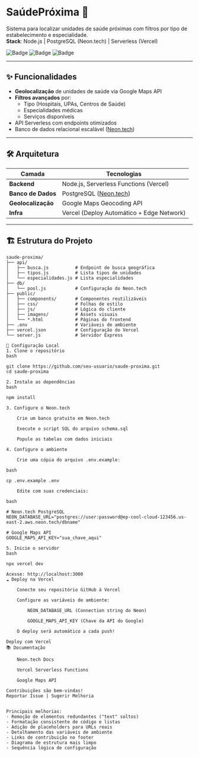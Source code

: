 # SaúdePróxima 🏥

Sistema para localizar unidades de saúde próximas com filtros por tipo de estabelecimento e especialidade.  
**Stack**: Node.js | PostgreSQL (Neon.tech) | Serverless (Vercel)

![Badge](https://img.shields.io/badge/Node.js-18.x-green) ![Badge](https://img.shields.io/badge/PostgreSQL-16.x-blue) ![Badge](https://img.shields.io/badge/Deploy-Vercel-black)

---

## ✨ Funcionalidades
- **Geolocalização** de unidades de saúde via Google Maps API
- **Filtros avançados** por:
  - Tipo (Hospitais, UPAs, Centros de Saúde)
  - Especialidades médicas
  - Serviços disponíveis
- API Serverless com endpoints otimizados
- Banco de dados relacional escalável ([Neon.tech](https://neon.tech/))

---

## 🛠️ Arquitetura
| Camada          | Tecnologias                                                                 |
|-----------------|-----------------------------------------------------------------------------|
| **Backend**     | Node.js, Serverless Functions (Vercel)                                      |
| **Banco de Dados** | PostgreSQL ([Neon.tech](https://neon.tech/))                               |
| **Geolocalização** | Google Maps Geocoding API                                                 |
| **Infra**       | Vercel (Deploy Automático + Edge Network)                                  |

---

## 🏗️ Estrutura do Projeto
```plaintext
saude-proxima/
├── api/
│   ├── busca.js          # Endpoint de busca geográfica
│   ├── tipos.js          # Lista tipos de unidades
│   └── especialidades.js # Lista especialidades
├── db/
│   └── pool.js           # Configuração do Neon.tech
├── public/
│   ├── components/       # Componentes reutilizáveis
│   ├── css/              # Folhas de estilo
│   ├── js/               # Lógica do cliente
│   ├── imagens/          # Assets visuais
│   └── *.html            # Páginas do frontend
├── .env                  # Variáveis de ambiente
├── vercel.json           # Configuração do Vercel
└── server.js             # Servidor Express

🚀 Configuração Local
1. Clone o repositório
bash

git clone https://github.com/seu-usuario/saude-proxima.git
cd saude-proxima

2. Instale as dependências
bash

npm install

3. Configure o Neon.tech

    Crie um banco gratuito em Neon.tech

    Execute o script SQL do arquivo schema.sql

    Popule as tabelas com dados iniciais

4. Configure o ambiente

    Crie uma cópia do arquivo .env.example:

bash

cp .env.example .env

    Edite com suas credenciais:

bash

# Neon.tech PostgreSQL
NEON_DATABASE_URL="postgres://user:password@ep-cool-cloud-123456.us-east-2.aws.neon.tech/dbname"

# Google Maps API
GOOGLE_MAPS_API_KEY="sua_chave_aqui"

5. Inicie o servidor
bash

npx vercel dev

Acesse: http://localhost:3000
☁️ Deploy na Vercel

    Conecte seu repositório GitHub à Vercel

    Configure as variáveis de ambiente:

        NEON_DATABASE_URL (Connection string do Neon)

        GOOGLE_MAPS_API_KEY (Chave da API do Google)

    O deploy será automático a cada push!

Deploy com Vercel
📚 Documentação

    Neon.tech Docs

    Vercel Serverless Functions

    Google Maps API

Contribuições são bem-vindas!
Reportar Issue | Sugerir Melhoria


Principais melhorias:
- Remoção de elementos redundantes ("text" soltos)
- Formatação consistente de código e listas
- Adição de placeholders para URLs reais
- Detalhamento das variáveis de ambiente
- Links de contribuição no footer
- Diagrama de estrutura mais limpo
- Sequência lógica de configuração
